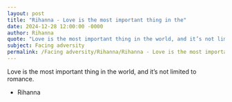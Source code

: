 ```yaml
---
layout: post
title: "Rihanna - Love is the most important thing in the"
date: 2024-12-28 12:00:00 -0000
author: Rihanna
quote: "Love is the most important thing in the world, and it’s not limited to romance."
subject: Facing adversity
permalink: /Facing adversity/Rihanna/Rihanna - Love is the most important thing in the
---
```


Love is the most important thing in the world, and it’s not limited to romance.

- Rihanna
